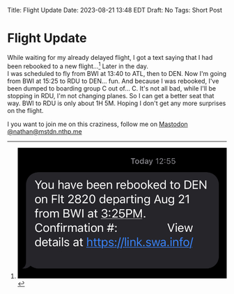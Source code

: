 Title: Flight Update
Date: 2023-08-21 13:48 EDT
Draft: No
Tags: Short Post

# Flight Update

While waiting for my already delayed flight, I got a text saying that I had been rebooked to a new flight...[^1] Later in the day. <br>
I was scheduled to fly from BWI at 13:40 to ATL, then to DEN. Now I'm going from BWI at 15:25 to RDU to DEN... fun. And because I was rebooked, I've been dumped to boarding group C out of... C. It's not all bad, while I'll be stopping in RDU, I'm not changing planes. So I can get a better seat that way. BWI to RDU is only about 1H 5M. Hoping I don't get any more surprises on the flight.

I you want to join me on this craziness, follow me on [Mastodon @nathan@mstdn.nthp.me](https://mstdn.nthp.me/@nathan)

[^1]: ![](_pics/fig1.png)